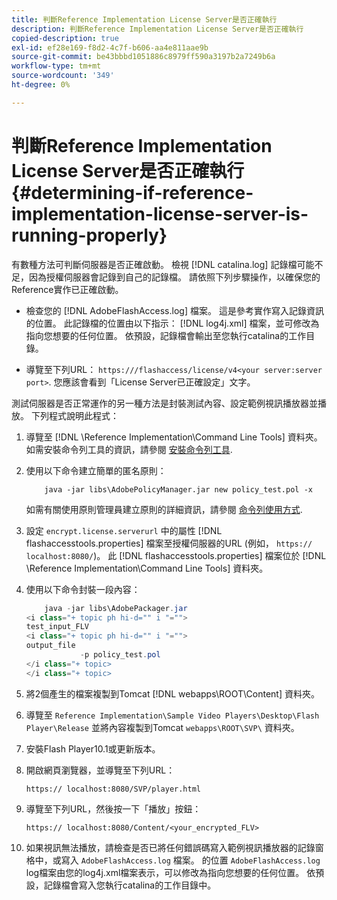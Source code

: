 ```yaml
---
title: 判斷Reference Implementation License Server是否正確執行
description: 判斷Reference Implementation License Server是否正確執行
copied-description: true
exl-id: ef28e169-f8d2-4c7f-b606-aa4e811aae9b
source-git-commit: be43bbbd1051886c8979ff590a3197b2a7249b6a
workflow-type: tm+mt
source-wordcount: '349'
ht-degree: 0%

---
```


# 判斷Reference Implementation License Server是否正確執行 {#determining-if-reference-implementation-license-server-is-running-properly}

有數種方法可判斷伺服器是否正確啟動。 檢視 [!DNL catalina.log] 記錄檔可能不足，因為授權伺服器會記錄到自己的記錄檔。 請依照下列步驟操作，以確保您的Reference實作已正確啟動。

* 檢查您的 [!DNL AdobeFlashAccess.log] 檔案。 這是參考實作寫入記錄資訊的位置。 此記錄檔的位置由以下指示： [!DNL log4j.xml] 檔案，並可修改為指向您想要的任何位置。 依預設，記錄檔會輸出至您執行catalina的工作目錄。

* 導覽至下列URL： `https:///flashaccess/license/v4<your server:server port>`. 您應該會看到「License Server已正確設定」文字。

測試伺服器是否正常運作的另一種方法是封裝測試內容、設定範例視訊播放器並播放。 下列程式說明此程式：

1. 導覽至 [!DNL \Reference Implementation\Command Line Tools] 資料夾。 如需安裝命令列工具的資訊，請參閱 [安裝命令列工具](../aaxs-reference-implementations/command-line-tools/aaxs-ref-impl-command-line-overview.md#installing-the-command-line-tools).

1. 使用以下命令建立簡單的匿名原則：

   ```
       java -jar libs\AdobePolicyManager.jar new policy_test.pol -x
   ```

   如需有關使用原則管理員建立原則的詳細資訊，請參閱 [命令列使用方式](../aaxs-reference-implementations/command-line-tools/policy-manager/command-line-usage.md).

1. 設定 `encrypt.license.serverurl` 中的屬性 [!DNL flashaccesstools.properties] 檔案至授權伺服器的URL (例如， `https:// localhost:8080/`)。 此 [!DNL flashaccesstools.properties] 檔案位於 [!DNL \Reference Implementation\Command Line Tools] 資料夾。

1. 使用以下命令封裝一段內容：

   ```java
       java -jar libs\AdobePackager.jar  
   <i class="+ topic ph hi-d="" i "="">
   test_input_FLV  
   <i class="+ topic ph hi-d="" i "="">
   output_file  
               -p policy_test.pol 
   </i class="+ topic> 
   </i class="+ topic>
   ```

1. 將2個產生的檔案複製到Tomcat [!DNL webapps\ROOT\Content] 資料夾。
1. 導覽至 `Reference Implementation\Sample Video Players\Desktop\Flash Player\Release` 並將內容複製到Tomcat `webapps\ROOT\SVP\` 資料夾。
1. 安裝Flash Player10.1或更新版本。
1. 開啟網頁瀏覽器，並導覽至下列URL：

   `https:// localhost:8080/SVP/player.html`
1. 導覽至下列URL，然後按一下「播放」按鈕：

   `https:// localhost:8080/Content/<your_encrypted_FLV>`
1. 如果視訊無法播放，請檢查是否已將任何錯誤碼寫入範例視訊播放器的記錄窗格中，或寫入 `AdobeFlashAccess.log` 檔案。 的位置 `AdobeFlashAccess.log` log檔案由您的log4j.xml檔案表示，可以修改為指向您想要的任何位置。 依預設，記錄檔會寫入您執行catalina的工作目錄中。
